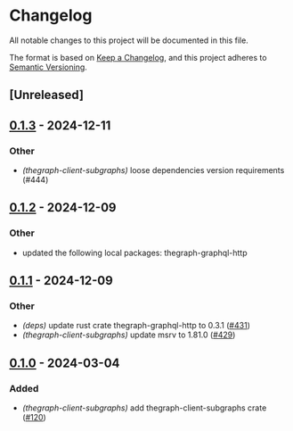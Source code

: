 # Changelog

All notable changes to this project will be documented in this file.

The format is based on [Keep a Changelog](https://keepachangelog.com/en/1.0.0/), and this project adheres to [Semantic Versioning](https://semver.org/spec/v2.0.0.html).

## [Unreleased]

## [0.1.3](https://github.com/edgeandnode/toolshed/compare/thegraph-client-subgraphs-v0.1.2...thegraph-client-subgraphs-v0.1.3) - 2024-12-11

### Other

- *(thegraph-client-subgraphs)* loose dependencies version requirements (#444)

## [0.1.2](https://github.com/edgeandnode/toolshed/compare/thegraph-client-subgraphs-v0.1.1...thegraph-client-subgraphs-v0.1.2) - 2024-12-09

### Other

- updated the following local packages: thegraph-graphql-http

## [0.1.1](https://github.com/edgeandnode/toolshed/compare/thegraph-client-subgraphs-v0.1.0...thegraph-client-subgraphs-v0.1.1) - 2024-12-09

### Other

- *(deps)* update rust crate thegraph-graphql-http to 0.3.1 ([#431](https://github.com/edgeandnode/toolshed/pull/431))
- *(thegraph-client-subgraphs)* update msrv to 1.81.0 ([#429](https://github.com/edgeandnode/toolshed/pull/429))

## [0.1.0](https://github.com/edgeandnode/toolshed/releases/tag/thegraph-client-subgraphs-v0.1.0) - 2024-03-04

### Added

- *(thegraph-client-subgraphs)* add thegraph-client-subgraphs crate ([#120](https://github.com/edgeandnode/toolshed/pull/120))
